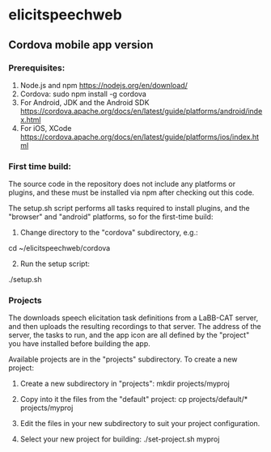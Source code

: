 # elicitspeechweb
## Cordova mobile app version

### Prerequisites:

1. Node.js and npm
https://nodejs.org/en/download/
2. Cordova:
sudo npm install -g cordova
3. For Android, JDK and the Android SDK
https://cordova.apache.org/docs/en/latest/guide/platforms/android/index.html
3. For iOS, XCode
https://cordova.apache.org/docs/en/latest/guide/platforms/ios/index.html

### First time build:

The source code in the repository does not include any platforms or
plugins, and these must be installed via npm after checking out this
code.

The setup.sh script performs all tasks required to install plugins,
and the "browser" and "android" platforms, so for the first-time
build:

1. Change directory to the "cordova" subdirectory, e.g.:

cd ~/elicitspeechweb/cordova

2. Run the setup script:

./setup.sh

### Projects

The downloads speech elicitation task definitions from a LaBB-CAT
server, and then uploads the resulting recordings to that server. The
address of the server, the tasks to run, and the app icon are all
defined by the "project" you have installed before building the app.

Available projects are in the "projects" subdirectory. To create a new
project:

1. Create a new subdirectory in "projects":
 mkdir projects/myproj

2. Copy into it the files from the "default" project:
 cp projects/default/* projects/myproj

3. Edit the files in your new subdirectory to suit your project
configuration.

4. Select your new project for building:
 ./set-project.sh myproj


